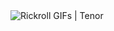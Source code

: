 <img src="https://media1.tenor.com/images/4324d537dbc06f422b34ae131c7b3e14/tenor.gif?itemid=7755460" alt="Rickroll GIFs | Tenor"/>
